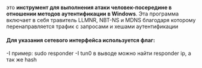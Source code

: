 
это **инструмент для выполнения атаки человек-посередине в отношении методов аутентификации в Windows**. Эта программа включает в себя травитель LLMNR, NBT-NS и MDNS благодаря которому перенаправляется трафик с запросами и хешами аутентификации

#### Для указания сетевого интерфейса используется флаг:
-I
пример: sudo responder -I tun0
в выводе можно найти responder ip, а так же hash

